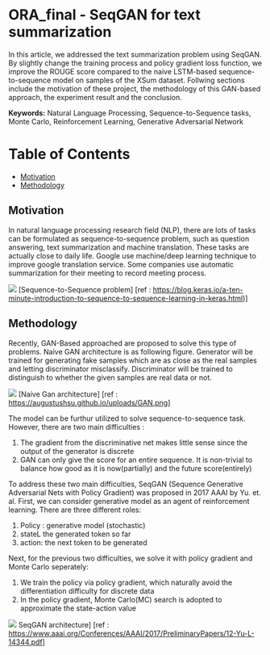 # ORA_final - SeqGAN for text summarization

In this article, we addressed the text summarization problem using SeqGAN. By slightly change the training process and policy gradient loss function, we improve the ROUGE score compared to the naive LSTM-based sequence-to-sequence model on samples of the XSum dataset. Follwing sections include the motivation of these project, the methodology of this GAN-based approach, the experiment result and the conclusion.

**Keywords:** Natural Language Processing, Sequence-to-Sequence tasks, Monte Carlo, Reinforcement Learning, Generative Adversarial Network

# Table of Contents
- [Motivation](#motivation)
- [Methodology](#methodology)
## Motivation <a name="motivation"></a>
In natural language processing research field (NLP), there are lots of tasks can be formulated as sequence-to-sequence problem, such as question answering, text summarization and machine translation. These tasks are actually close to daily life. Google use machine/deep learning technique to improve google translation service. Some companies use automatic summarization for their meeting to record meeting process.  

![](https://blog.keras.io/img/seq2seq/seq2seq-teacher-forcing.png) 
[Sequence-to-Sequence problem]
[ref : https://blog.keras.io/a-ten-minute-introduction-to-sequence-to-sequence-learning-in-keras.html)]

## Methodology <a name="methodology"></a>
Recently, GAN-Based approached are proposed to solve this type of problems. Naive GAN architecture is as following figure. Generator will be trained for generating fake samples which are as close as the real samples and letting discriminator misclassify. Discriminator will be trained to distinguish to whether the given samples are real data or not. 

![](https://augustushsu.github.io/uploads/GAN.png)
[Naive Gan architecture]
[ref : https://augustushsu.github.io/uploads/GAN.png]

The model can be furthur utilized to solve sequence-to-sequence task. However, there are two main difficulties :
1. The gradient from the discriminative net makes little sense since the output of the generator is discrete
2. GAN can only give the score for an entire sequence. It is non-trivial to balance how good as it is now(partially) and the future score(entirely)

To address these two main difficulties, SeqGAN (Sequence Generative Adversarial Nets with Policy Gradient) was proposed in 2017 AAAI by Yu. et. al. First, we can consider generative model as an agent of reinforcement learning. There are three different roles:
1. Policy : generative model (stochastic)
2. stateL the generated token so far
3. action: the next token to be generated

Next, for the previous two difficulties, we solve it with policy gradient and Monte Carlo seperately:
1. We train the policy via policy gradient, which naturally avoid the differentiation difficulty for discrete data
2. In the policy gradient, Monte Carlo(MC) search is adopted to approximate the state-action value

![](https://i.imgur.com/1BwlIDP.png)
SeqGAN architecture]
[ref : https://www.aaai.org/Conferences/AAAI/2017/PreliminaryPapers/12-Yu-L-14344.pdf]
